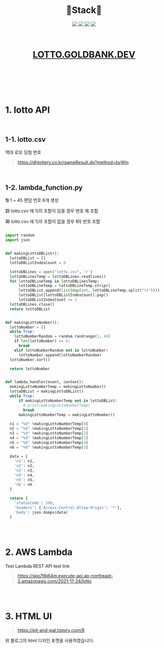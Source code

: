 <h1 align="center"> 🔨Stack🔨 </h1>

<p align="center">
  <a><img src="https://img.shields.io/badge/Python-3776AB?style=flat-square&logo=python&logoColor=white"/></a>
  <a><img src="https://img.shields.io/badge/Javascript-F7DF1E?style=flat-square&logo=javascript&logoColor=white"/></a>
  <a><img src="https://img.shields.io/badge/HTML-E34F26?style=flat-square&logo=html5&logoColor=white"/></a>
  <a><img src="https://img.shields.io/badge/AWS-232F3E?style=flat-square&logo=AmazonAWS&logoColor=white"/></a>
</p>
</br>
<h1 align="center"> 
  <a href="https://lotto.goldbank.dev" target="blank">LOTTO.GOLDBANK.DEV</a>
</h1>

</br></br></br></br></br>

# 1. lotto API

</br>

## 1-1. lotto.csv
역대 로또 당첨 번호

> https://dhlottery.co.kr/gameResult.do?method=byWin

</br>

## 1-2. lambda_function.py

**1)** 1 ~ 45 랜덤 번호 6개 생성

**2)** *lotto.csv* 에 1)의 조합이 있을 경우 번호 재 조합

**3)** *lotto.csv* 에 1)의 조합이 없을 경우 **1**의 번호 조합 

```python

import random
import json


def makingLottoDBList():
  lottoDBList = []
  lottoDBListIndexCount = 0

  lottoDBLines = open("lotto.csv", 'r')
  lottoDBLinesTemp = lottoDBLines.readlines()
  for lottoDBLineTemp in lottoDBLinesTemp:
      lottoDBLineTemp = lottoDBLineTemp.strip()
      lottoDBList.append(list(map(int, lottoDBLineTemp.split("\t"))))
      lottoDBList[lottoDBListIndexCount].pop()
      lottoDBListIndexCount += 1
  lottoDBLines.close()
  return lottoDBList


def makingLottoNumber():
  lottoNumber = []
  while True:
    lottoNumberRandom = random.randrange(1, 46)
    if len(lottoNumber) == 6: 
      break
    elif lottoNumberRandom not in lottoNumber: 
      lottoNumber.append(lottoNumberRandom)
  lottoNumber.sort()

  return lottoNumber


def lambda_handler(event, context):
  makingLottoNumberTemp = makingLottoNumber()
  lottoDBList = makingLottoDBList()
  while True:
      if makingLottoNumberTemp not in lottoDBList:
        # print(makingLottoNumberTemp)
        break
      makingLottoNumberTemp = makingLottoNumber()
      
  n1 = "%d" %makingLottoNumberTemp[0]
  n2 = "%d" %makingLottoNumberTemp[1]
  n3 = "%d" %makingLottoNumberTemp[2]
  n4 = "%d" %makingLottoNumberTemp[3]
  n5 = "%d" %makingLottoNumberTemp[4]
  n6 = "%d" %makingLottoNumberTemp[5]
  
  data = {
    'n1': n1,
    'n2': n2,
    'n3': n3,
    'n4': n4,
    'n5': n5,
    'n6': n6
  }
  
  return {
    'statusCode': 200,
    'headers': {'Access-Control-Allow-Origin': '*'},
    'body': json.dumps(data)
  }

```


</br></br>

# 2. AWS Lambda

Test Lambda REST API test link

> https://skp7t6j64m.execute-api.ap-northeast-2.amazonaws.com/2021-11-24/lotto

</br></br>

# 3. HTML UI

> https://pit-and-pat.tistory.com/6

위 블로그의 *html* 디자인 포멧을 사용하였습니다.

</br></br>
